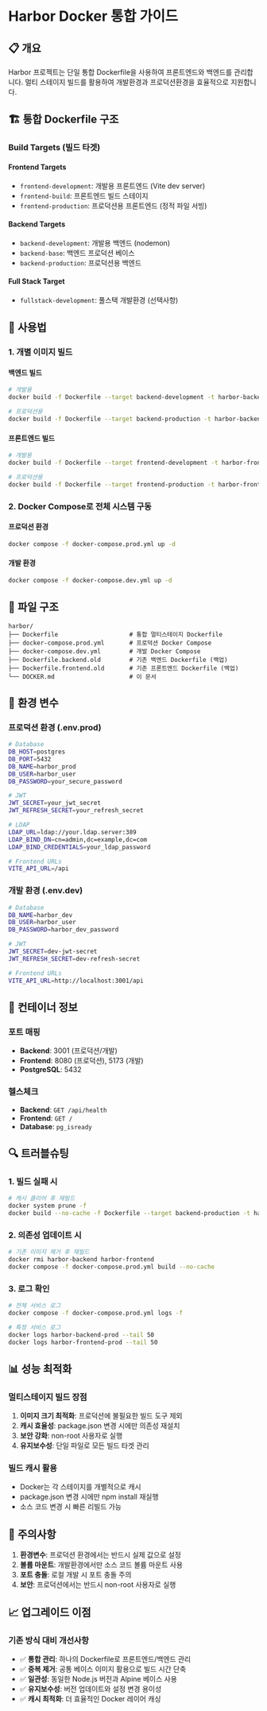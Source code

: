 # Harbor Docker 통합 가이드

## 📋 개요

Harbor 프로젝트는 단일 통합 Dockerfile을 사용하여 프론트엔드와 백엔드를 관리합니다. 멀티 스테이지 빌드를 활용하여 개발환경과 프로덕션환경을 효율적으로 지원합니다.

## 🏗️ 통합 Dockerfile 구조

### Build Targets (빌드 타겟)

#### Frontend Targets
- `frontend-development`: 개발용 프론트엔드 (Vite dev server)
- `frontend-build`: 프론트엔드 빌드 스테이지
- `frontend-production`: 프로덕션용 프론트엔드 (정적 파일 서빙)

#### Backend Targets  
- `backend-development`: 개발용 백엔드 (nodemon)
- `backend-base`: 백엔드 프로덕션 베이스
- `backend-production`: 프로덕션용 백엔드

#### Full Stack Target
- `fullstack-development`: 풀스택 개발환경 (선택사항)

## 🚀 사용법

### 1. 개별 이미지 빌드

#### 백엔드 빌드
```bash
# 개발용
docker build -f Dockerfile --target backend-development -t harbor-backend-dev .

# 프로덕션용
docker build -f Dockerfile --target backend-production -t harbor-backend-prod .
```

#### 프론트엔드 빌드
```bash
# 개발용
docker build -f Dockerfile --target frontend-development -t harbor-frontend-dev .

# 프로덕션용
docker build -f Dockerfile --target frontend-production -t harbor-frontend-prod .
```

### 2. Docker Compose로 전체 시스템 구동

#### 프로덕션 환경
```bash
docker compose -f docker-compose.prod.yml up -d
```

#### 개발 환경
```bash
docker compose -f docker-compose.dev.yml up -d
```

## 📁 파일 구조

```
harbor/
├── Dockerfile                    # 통합 멀티스테이지 Dockerfile
├── docker-compose.prod.yml       # 프로덕션 Docker Compose
├── docker-compose.dev.yml        # 개발 Docker Compose
├── Dockerfile.backend.old        # 기존 백엔드 Dockerfile (백업)
├── Dockerfile.frontend.old       # 기존 프론트엔드 Dockerfile (백업)
└── DOCKER.md                     # 이 문서
```

## 🔧 환경 변수

### 프로덕션 환경 (.env.prod)
```bash
# Database
DB_HOST=postgres
DB_PORT=5432
DB_NAME=harbor_prod
DB_USER=harbor_user
DB_PASSWORD=your_secure_password

# JWT
JWT_SECRET=your_jwt_secret
JWT_REFRESH_SECRET=your_refresh_secret

# LDAP
LDAP_URL=ldap://your.ldap.server:389
LDAP_BIND_DN=cn=admin,dc=example,dc=com
LDAP_BIND_CREDENTIALS=your_ldap_password

# Frontend URLs
VITE_API_URL=/api
```

### 개발 환경 (.env.dev)
```bash
# Database
DB_NAME=harbor_dev
DB_USER=harbor_user
DB_PASSWORD=harbor_dev_password

# JWT
JWT_SECRET=dev-jwt-secret
JWT_REFRESH_SECRET=dev-refresh-secret

# Frontend URLs
VITE_API_URL=http://localhost:3001/api
```

## 🐳 컨테이너 정보

### 포트 매핑
- **Backend**: 3001 (프로덕션/개발)
- **Frontend**: 8080 (프로덕션), 5173 (개발)
- **PostgreSQL**: 5432

### 헬스체크
- **Backend**: `GET /api/health`
- **Frontend**: `GET /`
- **Database**: `pg_isready`

## 🔍 트러블슈팅

### 1. 빌드 실패 시
```bash
# 캐시 클리어 후 재빌드
docker system prune -f
docker build --no-cache -f Dockerfile --target backend-production -t harbor-backend .
```

### 2. 의존성 업데이트 시
```bash
# 기존 이미지 제거 후 재빌드
docker rmi harbor-backend harbor-frontend
docker compose -f docker-compose.prod.yml build --no-cache
```

### 3. 로그 확인
```bash
# 전체 서비스 로그
docker compose -f docker-compose.prod.yml logs -f

# 특정 서비스 로그
docker logs harbor-backend-prod --tail 50
docker logs harbor-frontend-prod --tail 50
```

## 📊 성능 최적화

### 멀티스테이지 빌드 장점
1. **이미지 크기 최적화**: 프로덕션에 불필요한 빌드 도구 제외
2. **캐시 효율성**: package.json 변경 시에만 의존성 재설치
3. **보안 강화**: non-root 사용자로 실행
4. **유지보수성**: 단일 파일로 모든 빌드 타겟 관리

### 빌드 캐시 활용
- Docker는 각 스테이지를 개별적으로 캐시
- package.json 변경 시에만 npm install 재실행
- 소스 코드 변경 시 빠른 리빌드 가능

## 🚨 주의사항

1. **환경변수**: 프로덕션 환경에서는 반드시 실제 값으로 설정
2. **볼륨 마운트**: 개발환경에서만 소스 코드 볼륨 마운트 사용
3. **포트 충돌**: 로컬 개발 시 포트 충돌 주의
4. **보안**: 프로덕션에서는 반드시 non-root 사용자로 실행

## 📈 업그레이드 이점

### 기존 방식 대비 개선사항
- ✅ **통합 관리**: 하나의 Dockerfile로 프론트엔드/백엔드 관리
- ✅ **중복 제거**: 공통 베이스 이미지 활용으로 빌드 시간 단축
- ✅ **일관성**: 동일한 Node.js 버전과 Alpine 베이스 사용
- ✅ **유지보수성**: 버전 업데이트와 설정 변경 용이성
- ✅ **캐시 최적화**: 더 효율적인 Docker 레이어 캐싱